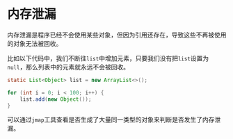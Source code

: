 # 内存泄漏

内存泄漏是程序已经不会使用某些对象，但因为引用还存在，导致这些不再被使用的对象无法被回收。

比如以下代码中，我们不断往`list`中增加元素，只要我们没有把`list`设置为`null`，那么列表中的元素就永远不会被回收。

```java
static List<Object> list = new ArrayList<>();

for (int i = 0; i < 100; i++) {
    list.add(new Object());
}
```

可以通过`jmap`工具查看是否生成了大量同一类型的对象来判断是否发生了内存泄漏。
